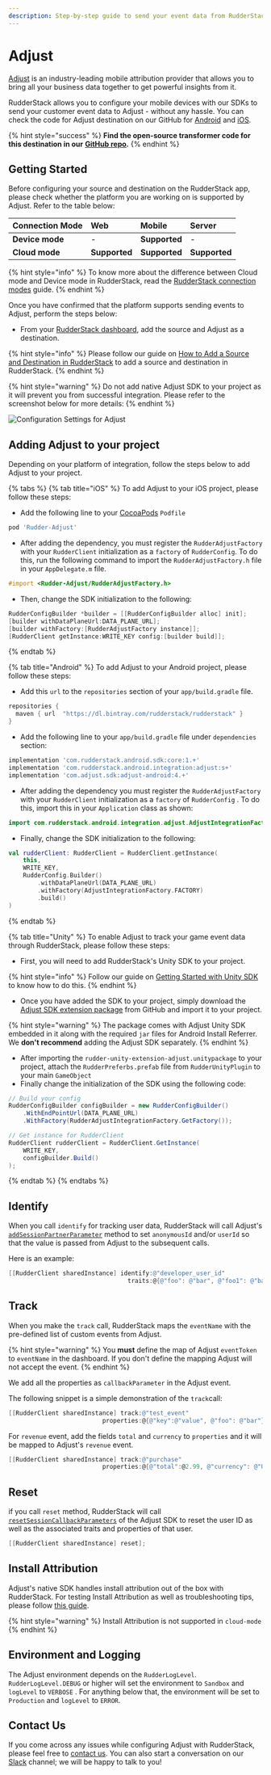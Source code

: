 ```yaml
---
description: Step-by-step guide to send your event data from RudderStack to Adjust
---
```


# Adjust

[Adjust](https://adjust.com) is an industry-leading mobile attribution provider that allows you to bring all your business data together to get powerful insights from it.

RudderStack allows you to configure your mobile devices with our SDKs to send your customer event data to Adjust - without any hassle. You can check the code for Adjust destination on our GitHub for [Android](https://github.com/rudderlabs/rudder-integration-adjust-android) and [iOS](https://github.com/rudderlabs/rudder-integration-adjust-ios).

{% hint style="success" %}
**Find the open-source transformer code for this destination in our** [**GitHub repo**](https://github.com/rudderlabs/rudder-transformer/tree/master/v0/destinations/adj)**.**
{% endhint %}

## Getting Started

Before configuring your source and destination on the RudderStack app, please check whether the platform you are working on is supported by Adjust. Refer to the table below:

| **Connection Mode** | **Web** | **Mobile** | **Server** |
| :--- | :--- | :--- | :--- |
| **Device mode** | - | **Supported** | - |
| **Cloud mode** | **Supported** | **Supported** | **Supported** |

{% hint style="info" %}
 To know more about the difference between Cloud mode and Device mode in RudderStack, read the [RudderStack connection modes](https://docs.rudderstack.com/get-started/rudderstack-connection-modes) guide.
{% endhint %}

Once you have confirmed that the platform supports sending events to Adjust, perform the steps below:

* From your [RudderStack dashboard](https://app.rudderlabs.com/), add the source and Adjust as a destination.

{% hint style="info" %}
Please follow our guide on [How to Add a Source and Destination in RudderStack](https://docs.rudderstack.com/how-to-guides/adding-source-and-destination-rudderstack) to add a source and destination in RudderStack.
{% endhint %}

{% hint style="warning" %}
Do not add native Adjust SDK to your project as it will prevent you from successful integration. Please refer to the screenshot below for more details:
{% endhint %}

![Configuration Settings for Adjust](../../.gitbook/assets/adjust.png)

## Adding Adjust to your project

Depending on your platform of integration, follow the steps below to add Adjust to your project.

{% tabs %}
{% tab title="iOS" %}
To add Adjust to your iOS project, please follow these steps:

* Add the following line to your  [CocoaPods](https://cocoapods.org) `Podfile`

```ruby
pod 'Rudder-Adjust'
```

* After adding the dependency, you must register the `RudderAdjustFactory` with your `RudderClient` initialization as a `factory` of `RudderConfig`. To do this, run the following command to import the `RudderAdjustFactory.h` file in your `AppDelegate.m` file.

```objectivec
#import <Rudder-Adjust/RudderAdjustFactory.h>
```

* Then, change the SDK initialization to the following:

```objectivec
RudderConfigBuilder *builder = [[RudderConfigBuilder alloc] init];
[builder withDataPlaneUrl:DATA_PLANE_URL];
[builder withFactory:[RudderAdjustFactory instance]];
[RudderClient getInstance:WRITE_KEY config:[builder build]];
```
{% endtab %}

{% tab title="Android" %}
To add Adjust to your Android project, please follow these steps:

* Add this `url` to the `repositories` section of your `app/build.gradle` file.

```groovy
repositories {
  maven { url  "https://dl.bintray.com/rudderstack/rudderstack" }
}
```

* Add the following line to your `app/build.gradle` file under `dependencies` section:

```groovy
implementation 'com.rudderstack.android.sdk:core:1.+'
implementation 'com.rudderstack.android.integration:adjust:s+'
implementation 'com.adjust.sdk:adjust-android:4.+'
```

* After adding the dependency you must register the `RudderAdjustFactory` with your `RudderClient` initialization as a `factory` of `RudderConfig` . To do this, import this in your `Application` class as shown:

```java
import com.rudderstack.android.integration.adjust.AdjustIntegrationFactory;
```

* Finally, change the SDK initialization to the following:

```kotlin
val rudderClient: RudderClient = RudderClient.getInstance(
    this,
    WRITE_KEY,
    RudderConfig.Builder()
        .withDataPlaneUrl(DATA_PLANE_URL)
        .withFactory(AdjustIntegrationFactory.FACTORY)
        .build()
)
```
{% endtab %}

{% tab title="Unity" %}
To enable Adjust to track your game event data through RudderStack, please follow these steps:

* First, you will need to add RudderStack's Unity SDK to your project.

{% hint style="info" %}
Follow our guide on [Getting Started with Unity SDK](https://docs.rudderstack.com/rudderstack-sdk-integration-guides/getting-started-with-unity-sdk) to know how to do this.
{% endhint %}

* Once you have added the SDK to your project, simply download the [Adjust SDK extension package](https://github.com/rudderlabs/rudder-sdk-unity/tree/master/Integrations/Adjust/RudderAdjust) from GitHub and import it to your project. 

{% hint style="warning" %}
The package comes with Adjust Unity SDK embedded in it along with the required `jar` files for Android Install Referrer. We **don't recommend** adding the Adjust SDK separately.
{% endhint %}

* After importing the `rudder-unity-extension-adjust.unitypackage` to your project, attach the `RudderPreferbs.prefab`  file from `RudderUnityPlugin` to your main `GameObject` 
* Finally change the initialization of the SDK using the following code:

```csharp
// Build your config
RudderConfigBuilder configBuilder = new RudderConfigBuilder()
    .WithEndPointUrl(DATA_PLANE_URL)
    .WithFactory(RudderAdjustIntegrationFactory.GetFactory());

// Get instance for RudderClient
RudderClient rudderClient = RudderClient.GetInstance(
    WRITE_KEY,
    configBuilder.Build()
);
```
{% endtab %}
{% endtabs %}

## Identify

When you call `identify` for tracking user data, RudderStack will call Adjust's [`addSessionPartnerParameter`](https://github.com/adjust/ios_sdk#session-partner-parameters) method to set `anonymousId` and/or `userId` so that the value is passed from Adjust to the subsequent calls.

Here is an example:

```objectivec
[[RudderClient sharedInstance] identify:@"developer_user_id"
                                 traits:@{@"foo": @"bar", @"foo1": @"bar1"}];
```

## Track

When you make the `track` call, RudderStack maps the `eventName` with the pre-defined list of custom events from Adjust. 

{% hint style="warning" %}
You **must** define the map of Adjust `eventToken` to `eventName` in the dashboard. If you don't define the mapping Adjust will not accept the event.
{% endhint %}

We add all the properties as `callbackParameter` in the Adjust event.

The following snippet is a simple demonstration of the `track`call: 

```objectivec
[[RudderClient sharedInstance] track:@"test_event"
                          properties:@{@"key":@"value", @"foo": @"bar"}];
```

For `revenue` event, add the fields `total` and `currency` to `properties` and it will be mapped to Adjust's `revenue` event.

```objectivec
[[RudderClient sharedInstance] track:@"purchase"
                          properties:@{@"total":@2.99, @"currency": @"USD"}];
```

## Reset

if you call `reset` method, RudderStack will call [`resetSessionCallbackParameters`](https://github.com/adjust/ios_sdk#session-callback-parameters) of the Adjust SDK to reset the user ID as well as the associated traits and properties of that user.

```objectivec
[[RudderClient sharedInstance] reset];
```

## Install Attribution

Adjust's native SDK handles install attribution out of the box with RudderStack. For testing Install Attribution as well as troubleshooting tips, please follow [this guide](https://help.adjust.com/resources/testing-console).

{% hint style="warning" %}
Install Attribution is not supported in `cloud-mode`
{% endhint %}

## Environment and Logging

The Adjust environment depends on the `RudderLogLevel`. `RudderLogLevel.DEBUG` or higher will set the environment to `Sandbox` and `logLevel` to `VERBOSE` . For anything below that, the environment will be set to `Production` and `logLevel` to `ERROR`.

## Contact Us

If you come across any issues while configuring Adjust with RudderStack, please feel free to [contact us](mailto:%20docs@rudderstack.com). You can also start a conversation on our [Slack](https://resources.rudderstack.com/join-rudderstack-slack) channel; we will be happy to talk to you!

